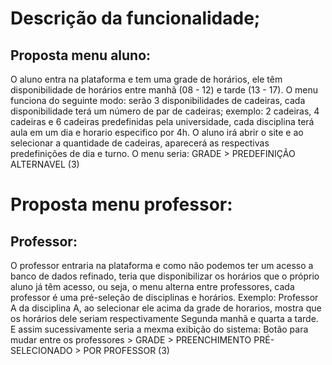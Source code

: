 # Descrição da funcionalidade;
## Proposta menu aluno: 
O aluno entra na plataforma e tem uma grade de horários, ele têm disponibilidade de horários entre manhã (08 - 12) e tarde (13 - 17). O menu funciona do seguinte modo: serão 3 disponibilidades de cadeiras, cada disponibilidade terá um número de par de cadeiras; exemplo: 2 cadeiras, 4 cadeiras e 6 cadeiras predefinidas pela universidade, cada disciplina terá aula em um dia e horario especifico por 4h. O aluno irá abrir o site e ao selecionar a quantidade de cadeiras, aparecerá as respectivas predefinições de dia e turno. 
O menu seria: GRADE > PREDEFINIÇÃO ALTERNAVEL (3)

# Proposta menu professor: 
## Professor: 
O professor entraria na plataforma e como não podemos ter um acesso a banco de dados refinado, teria que disponibilizar os horários que o próprio aluno já têm acesso, ou seja, o menu alterna entre professores, cada professor é uma pré-seleção de disciplinas e horários. Exemplo: Professor A da disciplina A, ao selecionar ele acima da grade de horarios, mostra que os horários dele seriam respectivamente Segunda manhã e quarta a tarde. E assim sucessivamente seria a mexma exibição do sistema: Botão para mudar entre os professores > GRADE >
 PREENCHIMENTO PRÉ-SELECIONADO > POR PROFESSOR (3)
